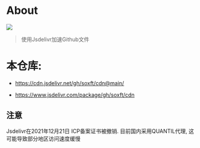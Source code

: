 # About
[![](https://data.jsdelivr.com/v1/package/gh/soxft/cdn/badge)](https://www.jsdelivr.com/package/gh/soxft/cdn)

> 使用Jsdelivr加速Github文件

# 本仓库: 

  - https://cdn.jsdelivr.net/gh/soxft/cdn@main/
  
  - https://www.jsdelivr.com/package/gh/soxft/cdn

## 注意
  
  Jsdelivr在2021年12月21日 ICP备案证书被撤销. 目前国内采用QUANTIL代理, 这可能导致部分地区访问速度缓慢
